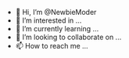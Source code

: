 - 👋 Hi, I’m @NewbieModer
- 👀 I’m interested in ...
- 🌱 I’m currently learning ...
- 💞️ I’m looking to collaborate on ...
- 📫 How to reach me ...

<!---
NewbieModer/NewbieModer is a ✨ special ✨ repository because its `README.md` (this file) appears on your GitHub profile.
You can click the Preview link to take a look at your changes.
--->
